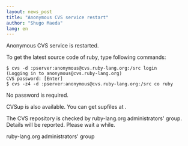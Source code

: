 ```yaml
---
layout: news_post
title: "Anonymous CVS service restart"
author: "Shugo Maeda"
lang: en
---
```


Anonymous CVS service is restarted.

To get the latest source code of ruby, type following commands:

    $ cvs -d :pserver:anonymous@cvs.ruby-lang.org:/src login
    (Logging in to anonymous@cvs.ruby-lang.org)
    CVS password: [Enter]
    $ cvs -z4 -d :pserver:anonymous@cvs.ruby-lang.org:/src co ruby

No password is required.

CVSup is also available. You can get supfiles at
.

The CVS repository is checked by ruby-lang.org administrators' group.
Details will be reported. Please wait a while.

ruby-lang.org administrators' group
